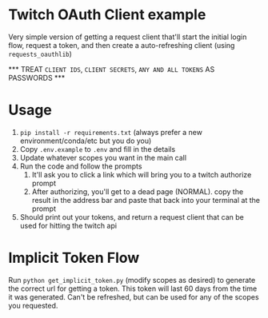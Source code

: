# Twitch OAuth Client example

Very simple version of getting a request client that'll start the initial login flow, request a token, and then create a auto-refreshing client (using `requests_oauthlib`)

*** TREAT `CLIENT IDS`, `CLIENT SECRETS`, `ANY AND ALL TOKENS` AS PASSWORDS ***

# Usage

1. `pip install -r requirements.txt` (always prefer a new environment/conda/etc but you do you)
2. Copy `.env.example` to `.env` and fill in the details
3. Update whatever scopes you want in the main call
4. Run the code and follow the prompts
   1. It'll ask you to click a link which will bring you to a twitch authorize prompt
   2. After authorizing, you'll get to a dead page (NORMAL). copy the result in the address bar and paste that back into your terminal at the prompt
5. Should print out your tokens, and return a request client that can be used for hitting the twitch api

# Implicit Token Flow

Run `python get_implicit_token.py` (modify scopes as desired) to generate the correct url for getting a token. This token will last 60 days from the time it was generated. Can't be refreshed, but can be used for any of the scopes you requested.